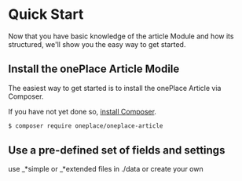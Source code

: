 # Quick Start

Now that you have basic knowledge of the article Module and how its 
structured, we'll show you the easy way to get started.

## Install the onePlace Article Modile

The easiest way to get started is to install the onePlace Article via Composer.

If you have not yet done so, [install Composer](https://getcomposer.org/doc/00-intro.md#installation-linux-unix-osx).

```bash
$ composer require oneplace/oneplace-article
```

## Use a pre-defined set of fields and settings

use _*simple or _*extended files in ./data or create your own